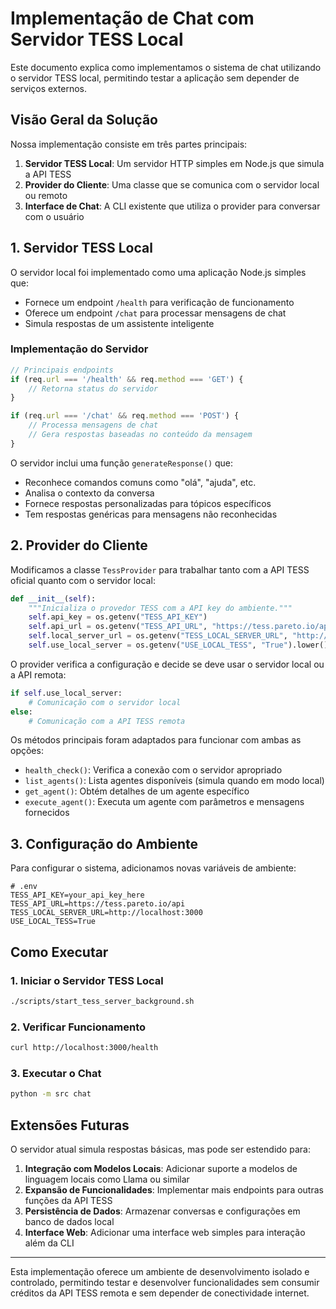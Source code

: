 # Implementação de Chat com Servidor TESS Local

Este documento explica como implementamos o sistema de chat utilizando o servidor TESS local, permitindo testar a aplicação sem depender de serviços externos.

## Visão Geral da Solução

Nossa implementação consiste em três partes principais:

1. **Servidor TESS Local**: Um servidor HTTP simples em Node.js que simula a API TESS
2. **Provider do Cliente**: Uma classe que se comunica com o servidor local ou remoto
3. **Interface de Chat**: A CLI existente que utiliza o provider para conversar com o usuário

## 1. Servidor TESS Local

O servidor local foi implementado como uma aplicação Node.js simples que:

- Fornece um endpoint `/health` para verificação de funcionamento
- Oferece um endpoint `/chat` para processar mensagens de chat
- Simula respostas de um assistente inteligente

### Implementação do Servidor

```javascript
// Principais endpoints
if (req.url === '/health' && req.method === 'GET') {
    // Retorna status do servidor
}

if (req.url === '/chat' && req.method === 'POST') {
    // Processa mensagens de chat
    // Gera respostas baseadas no conteúdo da mensagem
}
```

O servidor inclui uma função `generateResponse()` que:
- Reconhece comandos comuns como "olá", "ajuda", etc.
- Analisa o contexto da conversa
- Fornece respostas personalizadas para tópicos específicos
- Tem respostas genéricas para mensagens não reconhecidas

## 2. Provider do Cliente

Modificamos a classe `TessProvider` para trabalhar tanto com a API TESS oficial quanto com o servidor local:

```python
def __init__(self):
    """Inicializa o provedor TESS com a API key do ambiente."""
    self.api_key = os.getenv("TESS_API_KEY")
    self.api_url = os.getenv("TESS_API_URL", "https://tess.pareto.io/api")
    self.local_server_url = os.getenv("TESS_LOCAL_SERVER_URL", "http://localhost:3000")
    self.use_local_server = os.getenv("USE_LOCAL_TESS", "True").lower() in ("true", "1", "t")
```

O provider verifica a configuração e decide se deve usar o servidor local ou a API remota:

```python
if self.use_local_server:
    # Comunicação com o servidor local
else:
    # Comunicação com a API TESS remota
```

Os métodos principais foram adaptados para funcionar com ambas as opções:
- `health_check()`: Verifica a conexão com o servidor apropriado
- `list_agents()`: Lista agentes disponíveis (simula quando em modo local)
- `get_agent()`: Obtém detalhes de um agente específico
- `execute_agent()`: Executa um agente com parâmetros e mensagens fornecidos

## 3. Configuração do Ambiente

Para configurar o sistema, adicionamos novas variáveis de ambiente:

```
# .env
TESS_API_KEY=your_api_key_here
TESS_API_URL=https://tess.pareto.io/api
TESS_LOCAL_SERVER_URL=http://localhost:3000
USE_LOCAL_TESS=True
```

## Como Executar

### 1. Iniciar o Servidor TESS Local

```bash
./scripts/start_tess_server_background.sh
```

### 2. Verificar Funcionamento

```bash
curl http://localhost:3000/health
```

### 3. Executar o Chat

```bash
python -m src chat
```

## Extensões Futuras

O servidor atual simula respostas básicas, mas pode ser estendido para:

1. **Integração com Modelos Locais**: Adicionar suporte a modelos de linguagem locais como Llama ou similar
2. **Expansão de Funcionalidades**: Implementar mais endpoints para outras funções da API TESS
3. **Persistência de Dados**: Armazenar conversas e configurações em banco de dados local
4. **Interface Web**: Adicionar uma interface web simples para interação além da CLI

---

Esta implementação oferece um ambiente de desenvolvimento isolado e controlado, permitindo testar e desenvolver funcionalidades sem consumir créditos da API TESS remota e sem depender de conectividade internet. 